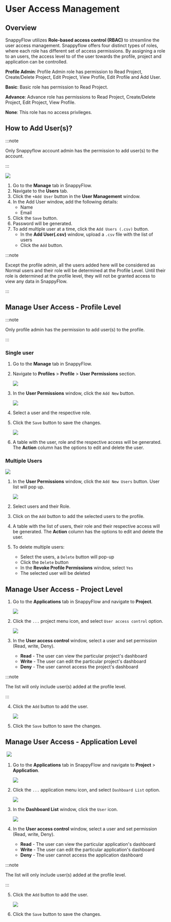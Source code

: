 # User Access Management

## Overview

SnappyFlow utilizes **Role-based access control (RBAC)** to streamline the user access management. Snappyflow offers four distinct types of roles, where each role has different set of access permissions. By assigning a role to an users, the access level to of the user towards the profile, project and application can be controlled.

**Profile Admin**: Profile Admin role has permission to Read Project, Create/Delete Project, Edit Project, View Profile, Edit Profile and Add User.

**Basic**: Basic role has permission to Read Project.

**Advance**: Advance role has permissions to Read Project, Create/Delete Project, Edit Project, View Profile.

**None**: This role has no access privileges.



## How to Add User(s)?

:::note

Only Snappyflow account admin has the permission to add user(s) to the account.

:::

<img src="/img/introduction/user_manage/image_21.png" /><br/>

1. Go to the **Manage** tab in SnappyFlow.
2. Navigate to the **Users** tab.
3. Click the `+Add User` button in the **User Management** window.
4. In the Add User window, add the following details:
   - Name
   - Email
5. Click the `Save` button.
6. Password will be generated.
7. To add multiple user at a time, click the `Add Users (.csv)` button.
   - In the **Add User(.csv)** window, upload a `.csv` file with the list of users
   - Click the `Add` button.

:::note

Except the profile admin, all the users added here will be considered as Normal users and their role will be determined at the Profile Level. Until their role is determined at the profile level, they will not be granted access to view any data in SnappyFlow.

:::

## Manage User Access - Profile Level

:::note

Only profile admin has the permission to add user(s) to the profile.

:::

### Single user

1. Go to the **Manage** tab in SnappyFlow.

2. Navigate to **Profiles** > **Profile** > **User Permissions** section.

   <img src="/img/introduction/user_manage/image_16.png" />

3. In the **User Permissions** window, click the `Add New` button.

   <img src="/img/introduction/user_manage/image_16.png" />

4. Select a user and the respective role.

5. Click the `Save` button to save the changes.

   <img src="/img/introduction/user_manage/image_18.png" />

6. A table with the user, role and the respective access will be generated. The **Action** column has the options to edit and delete the user.

### Multiple Users

   <img src="/img/introduction/user_manage/image_19.png" />

1. In the **User Permissions** window, click the `Add New Users` button. User list will pop up.

   <img src="/img/introduction/user_manage/image_20.png" />

2. Select users and their Role.

3. Click on the `Add` button to add the selected users to the profile.

4. A table with the list of users, their role and their respective access will be generated. The **Action** column has the options to edit and delete the user.

5. To delete multiple users:
   - Select the users, a `Delete` button will pop-up
   - Click the `Delete` button
   - In the **Revoke Profile Permissions** window, select `Yes`
   - The selected user will be deleted


## Manage User Access - Project Level

1. Go to the **Applications** tab in SnappyFlow and navigate to **Project**.

   <img src="/img/introduction/user_manage/image_13.png" />

2. Click the `...` project menu icon, and select `User access control` option.

   <img src="/img/introduction/user_manage/image_14.png" />

3. In the **User access control** window, select a user and set permission (Read, write, Deny).
   - **Read** - The user can view the particular project's dashboard
   - **Write** - The user can edit the particular project's dashboard
   - **Deny** - The user cannot access the project's dashboard

:::note

The list will only include user(s) added at the profile level.

:::

4. Click the `Add` button to add the user.

   <img src="/img/introduction/user_manage/image_15.png" />

5. Click the `Save` button to save the changes.

## Manage User Access - Application Level

​          <img src="/img/introduction/user_manage/image_8.png" />

1. Go to the **Applications** tab in SnappyFlow and navigate to **Project** > **Application**.

   <img src="/img/introduction/user_manage/image_9.png" />

2. Click the `...` application menu icon, and select `Dashboard List` option.

   <img src="/img/introduction/user_manage/image_10.png" />

3. In the **Dashboard List** window, click the `User` icon.

   <img src="/img/introduction/user_manage/image_23.png" />

4. In the **User access control** window, select a user and set permission (Read, write, Deny).
   - **Read** - The user can view the particular application's dashboard
   - **Write** - The user can edit the particular application's dashboard
   - **Deny** - The user cannot access the application dashboard

:::note

The list will only include user(s) added at the profile level.

:::

5. Click the `Add` button to add the user.

   <img src="/img/introduction/user_manage/image_12.png" />

6. Click the `Save` button to save the changes.

